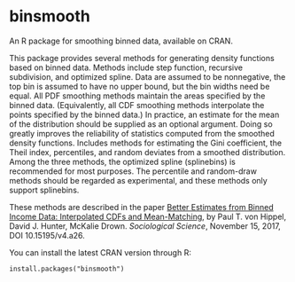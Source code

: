 # binsmooth
An R package for smoothing binned data, available on CRAN.

This package provides several methods for generating density functions based on binned data. Methods include step function, recursive
subdivision, and optimized spline. Data are assumed to be nonnegative, 
the top bin is assumed to have no upper bound, but the bin widths need
be equal. All PDF smoothing methods maintain the areas specified by 
the binned data. (Equivalently, all CDF smoothing methods interpolate 
the points specified by the binned data.) In practice, an estimate for 
the mean of the distribution should be supplied as an optional argument.
Doing so greatly improves the reliability of statistics computed from 
the smoothed density functions. Includes methods for estimating the Gini 
coefficient, the Theil index, percentiles, and random deviates from a 
smoothed distribution. Among the three methods, the optimized spline 
(splinebins) is recommended for most purposes. The percentile and 
random-draw methods should be regarded as experimental, and these methods 
only support splinebins.

These methods are described in the paper 
[Better Estimates from Binned Income Data: Interpolated CDFs and Mean-Matching](https://www.sociologicalscience.com/articles-v4-26-641/),
by Paul T. von Hippel, David J. Hunter, McKalie Drown. *Sociological Science*, November 15, 2017, DOI 10.15195/v4.a26.

You can install the latest CRAN version through R:

```
install.packages("binsmooth")
```
